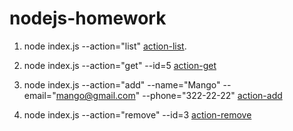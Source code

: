 # nodejs-homework

1. node index.js --action="list" [action-list](https://prnt.sc/vfqyxt).

2. node index.js --action="get" --id=5 [action-get](https://prnt.sc/vfqzz9)

3. node index.js --action="add" --name="Mango" --email="mango@gmail.com"
   --phone="322-22-22" [action-add](https://prnt.sc/vfr0uh)

4. node index.js --action="remove" --id=3
   [action-remove](https://prnt.sc/vfr1on)
